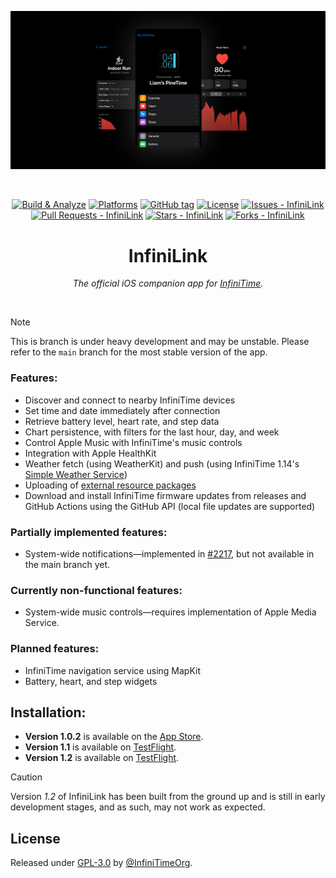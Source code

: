 <div align="center">

![Header Image](assets/header.png)

<br>
  
[![Build & Analyze](https://github.com/InfiniTimeOrg/InfiniLink/actions/workflows/objective-c-xcode.yml/badge.svg)](https://github.com/InfiniTimeOrg/InfiniLink/actions/workflows/objective-c-xcode.yml)
[![Platforms](https://img.shields.io/badge/platforms-iOS-333333.svg)](https://github.com/InfiniTimeOrg/InfiniLink)
[![GitHub tag](https://img.shields.io/github/tag/InfiniTimeOrg/InfiniLink?include_prereleases=&sort=semver&color=blue)](https://github.com/InfiniTimeOrg/InfiniLink/releases)
[![License](https://img.shields.io/badge/License-MIT-blue)](https://github.com/InfiniTimeOrg/InfiniLink/blob/main/LICENSE)
[![Issues - InfiniLink](https://img.shields.io/github/issues/InfiniTimeOrg/InfiniLink)](https://github.com/InfiniTimeOrg/InfiniLink/issues)
[![Pull Requests - InfiniLink](https://img.shields.io/github/issues-pr/InfiniTimeOrg/InfiniLink)](https://github.com/InfiniTimeOrg/InfiniLink/pulls)
[![Stars - InfiniLink](https://img.shields.io/github/stars/InfiniTimeOrg/InfiniLink?style=social)](https://github.com/InfiniTimeOrg/InfiniLink/stargazers)
[![Forks - InfiniLink](https://img.shields.io/github/forks/InfiniTimeOrg/InfiniLink?style=social)](https://github.com/InfiniTimeOrg/InfiniLink/network/members)

# InfiniLink
*The official iOS companion app for [InfiniTime](https://github.com/InfiniTimeOrg/InfiniTime).*

<br>

</div>

> [!NOTE]
> This is branch is under heavy development and may be unstable. Please refer to the `main` branch for the most stable version of the app.

### Features:
- Discover and connect to nearby InfiniTime devices
- Set time and date immediately after connection
- Retrieve battery level, heart rate, and step data
- Chart persistence, with filters for the last hour, day, and week
- Control Apple Music with InfiniTime's music controls
- Integration with Apple HealthKit
- Weather fetch (using WeatherKit) and push (using InfiniTime 1.14's [Simple Weather Service](https://github.com/InfiniTimeOrg/InfiniTime/blob/main/doc/SimpleWeatherService.md))
- Uploading of [external resource packages](https://github.com/InfiniTimeOrg/InfiniTime/blob/develop/doc/gettingStarted/updating-software.md#updating-resources)
- Download and install InfiniTime firmware updates from releases and GitHub Actions using the GitHub API (local file updates are supported)

### Partially implemented features:
- System-wide notifications—implemented in [#2217](https://github.com/InfiniTimeOrg/InfiniTime/pull/2217), but not available in the main branch yet.

### Currently non-functional features:
- System-wide music controls—requires implementation of Apple Media Service.

### Planned features:
- InfiniTime navigation service using MapKit
- Battery, heart, and step widgets

## Installation:
- **Version 1.0.2** is available on the [App Store](https://apps.apple.com/us/app/infinilink/id1582318814).
- **Version 1.1** is available on [TestFlight](https://testflight.apple.com/join/B3PY5HUV).
- **Version 1.2** is available on [TestFlight](https://testflight.apple.com/join/VX7E73Wt).

> [!CAUTION]
> Version *1.2* of InfiniLink has been built from the ground up and is still in early development stages, and as such, may not work as expected.

## License
Released under [GPL-3.0](/LICENSE) by [@InfiniTimeOrg](https://github.com/InfiniTimeOrg).
